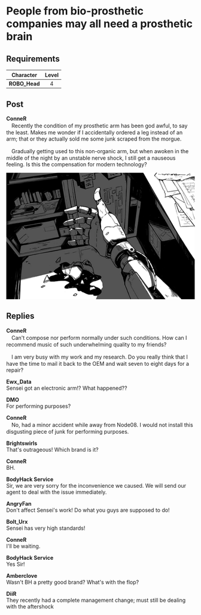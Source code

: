 # People from bio\-prosthetic companies may all need a prosthetic brain
## Requirements
|  Character  |Level|
|-------------|:---:|
|**ROBO_Head**|  4  |

## Post
**ConneR**<br>
　Recently the condition of my prosthetic arm has been god awful, to say the least. Makes me wonder if I accidentally ordered a leg instead of an arm; that or they actually sold me some junk scraped from the morgue.

　Gradually getting used to this non\-organic arm, but when awoken in the middle of the night by an unstable nerve shock, I still get a nauseous feeling. Is this the compensation for modern technology?

![c0301.png](./attachments/c0301.png)
## Replies
**ConneR**<br>
　Can't compose nor perform normally under such conditions. How can I recommend music of such underwhelming quality to my friends?

　I am very busy with my work and my research. Do you really think that I have the time to mail it back to the OEM and wait seven to eight days for a repair?

**Ewx_Data**<br>
Sensei got an electronic arm!? What happened??

**DMO**<br>
For performing purposes?

**ConneR**<br>
　No, had a minor accident while away from Node08. I would not install this disgusting piece of junk for performing purposes. 

**Brightswirls**<br>
That's outrageous! Which brand is it?

**ConneR**<br>
BH.

**BodyHack Service**<br>
Sir, we are very sorry for the inconvenience we caused. We will send our agent to deal with the issue immediately. 

**AngryFan**<br>
Don't affect Sensei's work! Do what you guys are supposed to do!

**Bolt_Urx**<br>
Sensei has very high standards!

**ConneR**<br>
I'll be waiting.

**BodyHack Service**<br>
Yes Sir!

**Amberclove**<br>
Wasn't BH a pretty good brand? What's with the flop?

**DiiR**<br>
They recently had a complete management change; must still be dealing with the aftershock

